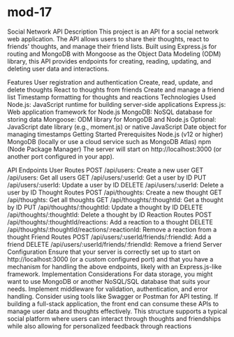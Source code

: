 # mod-17

Social Network API
Description
This project is an API for a social network web application. The API allows users to share their thoughts, react to friends' thoughts, and manage their friend lists. Built using Express.js for routing and MongoDB with Mongoose as the Object Data Modeling (ODM) library, this API provides endpoints for creating, reading, updating, and deleting user data and interactions.

Features
User registration and authentication
Create, read, update, and delete thoughts
React to thoughts from friends
Create and manage a friend list
Timestamp formatting for thoughts and reactions
Technologies Used
Node.js: JavaScript runtime for building server-side applications
Express.js: Web application framework for Node.js
MongoDB: NoSQL database for storing data
Mongoose: ODM library for MongoDB and Node.js
Optional: JavaScript date library (e.g., moment.js) or native JavaScript Date object for managing timestamps
Getting Started
Prerequisites
Node.js (v12 or higher)
MongoDB (locally or use a cloud service such as MongoDB Atlas)
npm (Node Package Manager)
The server will start on http://localhost:3000 (or another port configured in your app).

API Endpoints
User Routes
POST /api/users: Create a new user
GET /api/users: Get all users
GET /api/users/:userId: Get a user by ID
PUT /api/users/:userId: Update a user by ID
DELETE /api/users/:userId: Delete a user by ID
Thought Routes
POST /api/thoughts: Create a new thought
GET /api/thoughts: Get all thoughts
GET /api/thoughts/:thoughtId: Get a thought by ID
PUT /api/thoughts/:thoughtId: Update a thought by ID
DELETE /api/thoughts/:thoughtId: Delete a thought by ID
Reaction Routes
POST /api/thoughts/:thoughtId/reactions: Add a reaction to a thought
DELETE /api/thoughts/:thoughtId/reactions/:reactionId: Remove a reaction from a thought
Friend Routes
POST /api/users/:userId/friends/:friendId: Add a friend
DELETE /api/users/:userId/friends/:friendId: Remove a friend
Server Configuration
Ensure that your server is correctly set up to start on http://localhost:3000 (or a custom configured port) and that you have a mechanism for handling the above endpoints, likely with an Express.js-like framework.
Implementation Considerations
For data storage, you might want to use MongoDB or another NoSQL/SQL database that suits your needs.
Implement middleware for validation, authentication, and error handling.
Consider using tools like Swagger or Postman for API testing.
If building a full-stack application, the front end can consume these APIs to manage user data and thoughts effectively.
This structure supports a typical social platform where users can interact through thoughts and friendships while also allowing for personalized feedback through reactions
